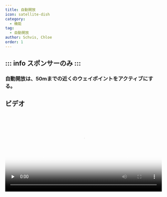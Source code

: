 ```yaml
---
title: 自動開放
icon: satellite-dish
category:
  - 機能
tag:
  - 自動開放
author: Schvis, Chloe
order: 1
---
```

::: info スポンサーのみ
:::
---
### 自動開放は、50mまでの近くのウェイポイントをアクティブにする。

## ビデオ

<video controls preload="none" width="100%" poster="https://nextcloud.atruicardona.xyz/s/ydzPcwiLDfEGMJY/preview"><source src="https://nextcloud.atruicardona.xyz/s/ydzPcwiLDfEGMJY/download" type="video/mp4"></video>
